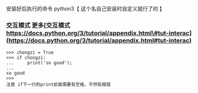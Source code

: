 安装好后执行的命令 python3【 这个名自己安装时自定义就行了的 】

### 交互模式 更多[交互模式 https://docs.python.org/3/tutorial/appendix.html\#tut-interac](https://docs.python.org/3/tutorial/appendix.html#tut-interac)

```
>>> chongzi = True
>>> if chongzi:
...     print('so good');
...
so good
>>>
注意 if下一行的print前面需要有空格，不然有报错
```



